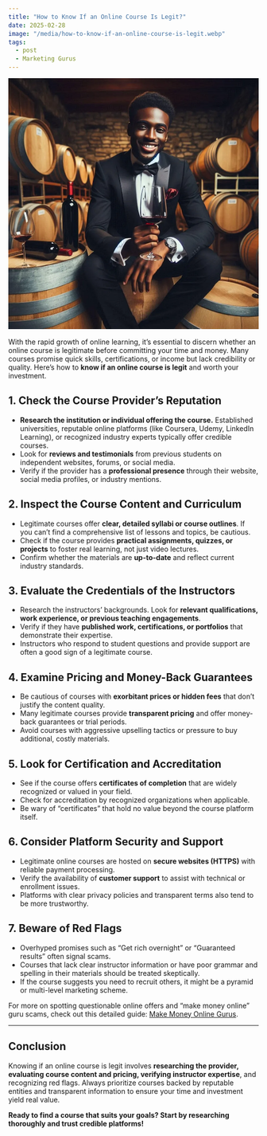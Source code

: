 ```yaml
---
title: "How to Know If an Online Course Is Legit?"
date: 2025-02-28
image: "/media/how-to-know-if-an-online-course-is-legit.webp"
tags:
  - post
  - Marketing Gurus
---
```


![How to Know If an Online Course Is Legit?](/media/how-to-know-if-an-online-course-is-legit.webp)

With the rapid growth of online learning, it’s essential to discern whether an online course is legitimate before committing your time and money. Many courses promise quick skills, certifications, or income but lack credibility or quality. Here’s how to **know if an online course is legit** and worth your investment.

## 1. Check the Course Provider’s Reputation

- **Research the institution or individual offering the course.** Established universities, reputable online platforms (like Coursera, Udemy, LinkedIn Learning), or recognized industry experts typically offer credible courses.
- Look for **reviews and testimonials** from previous students on independent websites, forums, or social media.
- Verify if the provider has a **professional presence** through their website, social media profiles, or industry mentions.

## 2. Inspect the Course Content and Curriculum

- Legitimate courses offer **clear, detailed syllabi or course outlines**. If you can’t find a comprehensive list of lessons and topics, be cautious.
- Check if the course provides **practical assignments, quizzes, or projects** to foster real learning, not just video lectures.
- Confirm whether the materials are **up-to-date** and reflect current industry standards.

## 3. Evaluate the Credentials of the Instructors

- Research the instructors’ backgrounds. Look for **relevant qualifications, work experience, or previous teaching engagements**.
- Verify if they have **published work, certifications, or portfolios** that demonstrate their expertise.
- Instructors who respond to student questions and provide support are often a good sign of a legitimate course.

## 4. Examine Pricing and Money-Back Guarantees

- Be cautious of courses with **exorbitant prices or hidden fees** that don’t justify the content quality.
- Many legitimate courses provide **transparent pricing** and offer money-back guarantees or trial periods.
- Avoid courses with aggressive upselling tactics or pressure to buy additional, costly materials.

## 5. Look for Certification and Accreditation

- See if the course offers **certificates of completion** that are widely recognized or valued in your field.
- Check for accreditation by recognized organizations when applicable.
- Be wary of “certificates” that hold no value beyond the course platform itself.

## 6. Consider Platform Security and Support

- Legitimate online courses are hosted on **secure websites (HTTPS)** with reliable payment processing.
- Verify the availability of **customer support** to assist with technical or enrollment issues.
- Platforms with clear privacy policies and transparent terms also tend to be more trustworthy.

## 7. Beware of Red Flags

- Overhyped promises such as “Get rich overnight” or “Guaranteed results” often signal scams.
- Courses that lack clear instructor information or have poor grammar and spelling in their materials should be treated skeptically.
- If the course suggests you need to recruit others, it might be a pyramid or multi-level marketing scheme.

For more on spotting questionable online offers and “make money online” guru scams, check out this detailed guide: [Make Money Online Gurus](https://supertotallyawesome.com/posts/make-money-online-gurus/).

---

## Conclusion

Knowing if an online course is legit involves **researching the provider, evaluating course content and pricing, verifying instructor expertise**, and recognizing red flags. Always prioritize courses backed by reputable entities and transparent information to ensure your time and investment yield real value.

**Ready to find a course that suits your goals? Start by researching thoroughly and trust credible platforms!**
